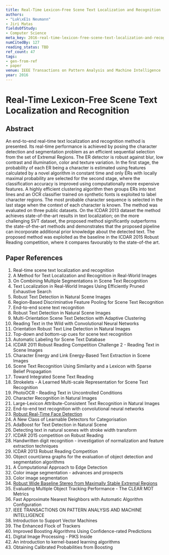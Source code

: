 ```yaml
---
title: Real-Time Lexicon-Free Scene Text Localization and Recognition
authors:
- "Luk\xE1s Neumann"
- Jiri Matas
fieldsOfStudy:
- Computer Science
meta_key: 2016-real-time-lexicon-free-scene-text-localization-and-recognition
numCitedBy: 127
reading_status: TBD
ref_count: 47
tags:
- gen-from-ref
- paper
venue: IEEE Transactions on Pattern Analysis and Machine Intelligence
year: 2016
---
```


# Real-Time Lexicon-Free Scene Text Localization and Recognition

## Abstract

An end-to-end real-time text localization and recognition method is presented. Its real-time performance is achieved by posing the character detection and segmentation problem as an efficient sequential selection from the set of Extremal Regions. The ER detector is robust against blur, low contrast and illumination, color and texture variation. In the first stage, the probability of each ER being a character is estimated using features calculated by a novel algorithm in constant time and only ERs with locally maximal probability are selected for the second stage, where the classification accuracy is improved using computationally more expensive features. A highly efficient clustering algorithm then groups ERs into text lines and an OCR classifier trained on synthetic fonts is exploited to label character regions. The most probable character sequence is selected in the last stage when the context of each character is known. The method was evaluated on three public datasets. On the ICDAR 2013 dataset the method achieves state-of-the-art results in text localization; on the more challenging SVT dataset, the proposed method significantly outperforms the state-of-the-art methods and demonstrates that the proposed pipeline can incorporate additional prior knowledge about the detected text. The proposed method was exploited as the baseline in the ICDAR 2015 Robust Reading competition, where it compares favourably to the state-of-the art.

## Paper References

1. Real-time scene text localization and recognition
2. A Method for Text Localization and Recognition in Real-World Images
3. On Combining Multiple Segmentations in Scene Text Recognition
4. Text Localization in Real-World Images Using Efficiently Pruned Exhaustive Search
5. Robust Text Detection in Natural Scene Images
6. Region-Based Discriminative Feature Pooling for Scene Text Recognition
7. End-to-end scene text recognition
8. Robust Text Detection in Natural Scene Images
9. Multi-Orientation Scene Text Detection with Adaptive Clustering
10. Reading Text in the Wild with Convolutional Neural Networks
11. Orientation Robust Text Line Detection in Natural Images
12. Top-down and bottom-up cues for scene text recognition
13. Automatic Labeling for Scene Text Database
14. ICDAR 2011 Robust Reading Competition Challenge 2 - Reading Text in Scene Images
15. Character Energy and Link Energy-Based Text Extraction in Scene Images
16. Scene Text Recognition Using Similarity and a Lexicon with Sparse Belief Propagation
17. Toward Integrated Scene Text Reading
18. Strokelets - A Learned Multi-scale Representation for Scene Text Recognition
19. PhotoOCR - Reading Text in Uncontrolled Conditions
20. Character Recognition in Natural Images
21. Large-Lexicon Attribute-Consistent Text Recognition in Natural Images
22. End-to-end text recognition with convolutional neural networks
23. [Robust Real-Time Face Detection](2001-robust-real-time-face-detection)
24. A New Class of Learnable Detectors for Categorisation
25. AdaBoost for Text Detection in Natural Scene
26. Detecting text in natural scenes with stroke width transform
27. ICDAR 2015 competition on Robust Reading
28. Handwritten digit recognition - investigation of normalization and feature extraction techniques
29. ICDAR 2013 Robust Reading Competition
30. Object count/area graphs for the evaluation of object detection and segmentation algorithms
31. A Computational Approach to Edge Detection
32. Color image segmentation - advances and prospects
33. Color image segmentation
34. [Robust Wide Baseline Stereo from Maximally Stable Extremal Regions](2002-robust-wide-baseline-stereo-from-maximally-stable-extremal-regions)
35. Evaluating Multiple Object Tracking Performance - The CLEAR MOT Metrics
36. Fast Approximate Nearest Neighbors with Automatic Algorithm Configuration
37. IEEE TRANSACTIONS ON PATTERN ANALYSIS AND MACHINE INTELLIGENCE
38. Introduction to Support Vector Machines
39. The Enhanced Flock of Trackers
40. Improved Boosting Algorithms Using Confidence-rated Predictions
41. Digital Image Processing - PIKS Inside
42. An introduction to kernel-based learning algorithms
43. Obtaining Calibrated Probabilities from Boosting
